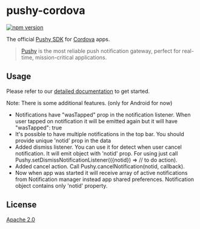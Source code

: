 # pushy-cordova
[![npm version](https://badge.fury.io/js/pushy-cordova.svg)](https://www.npmjs.com/package/pushy-cordova)

The official [Pushy SDK](https://pushy.me/) for [Cordova](https://cordova.apache.org/) apps.

> [Pushy](https://pushy.me/) is the most reliable push notification gateway, perfect for real-time, mission-critical applications.

## Usage

Please refer to our [detailed documentation](https://pushy.me/docs/additional-platforms/cordova) to get started.

Note: There is some additional features. (only for Android for now)
- Notifications have "wasTapped" prop in the notification listener. When user tapped on notification it will be emitted again but it will have "wasTapped": true
- It's possible to have multiple notifications in the top bar. You should provide unique 'notid' prop in the data
- Added dismiss listener. You can use it for detect when user cancel notification. It will emit object with 'notid' prop. For using just call Pushy.setDismissNotificationListener(({notid}) => // to do action).
- Added cancel action. Call Pushy.cancelNotification(notid, callback).
- Now when app was started it will receive array of active notifications from Notification manager instead app shared preferences. Notification object contains only 'notid' property.

## License

[Apache 2.0](LICENSE)
